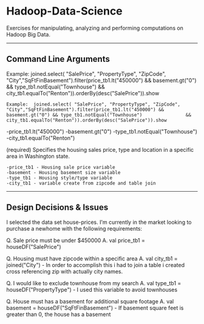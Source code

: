 # Hadoop-Data-Science
Exercises for manipulating, analyzing and performing computations on Hadoop Big Data.

----------------------
Command Line Arguments
----------------------

Example:  joined.select( "SalePrice", "PropertyType", "ZipCode", "City","SqFtFinBasement").filter(price_tb1.lt("450000") && basement.gt("0") && type_tb1.notEqual("Townhouse") &&  city_tb1.equalTo("Renton")).orderBy(desc("SalePrice")).show


    Example:  joined.select( "SalePrice", "PropertyType", "ZipCode", "City","SqFtFinBasement").filter(price_tb1.lt("450000") && basement.gt("0") && type_tb1.notEqual("Townhouse")                &&  city_tb1.equalTo("Renton")).orderBy(desc("SalePrice")).show 


-price_tb1.lt("450000")
-basement.gt("0")
-type_tb1.notEqual("Townhouse")
-city_tb1.equalTo("Renton")

  (required) Specifies the housing sales price, type and location in 
  a specific area in Washington state.

    -price_tb1 - Housing sale price variable 
    -basement - Housing basement size variable
    -type_tb1 - Housing style/type variable 
    -city_tb1 - variable create from zipcode and table join

-------------------------
Design Decisions & Issues
-------------------------
I selected the data set house-prices. I'm currently in the market looking to purchase a newhome with the following requirements:


Q. Sale price must be under $450000
A. val price_tb1 = houseDF("SalePrice") 
  
Q. Housing must have zipcode within a specific area
A. val city_tb1 = joined("City") - In order to accomplish this i had to join a table i created cross referencing zip with actually city names.

Q. I would like to exclude townhouse from my search
A. val type_tb1 = houseDF("PropertyType") - I used this variable to avoid townhouses 

Q. House must has a basement for additional square footage
A. val basement = houseDF("SqFtFinBasement") - If basement square feet is greater than 0, the house has a basement

